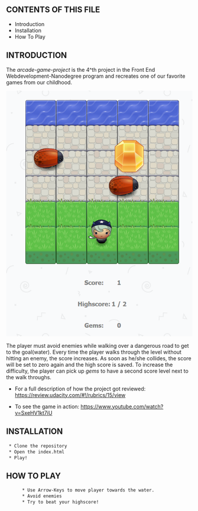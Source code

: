 CONTENTS OF THIS FILE
---------------------

 * Introduction
 * Installation
 * How To Play

 INTRODUCTION
 ------------

 The *arcade-game-project* is the 4^th project in the Front End Webdevelopment-Nanodegree program and recreates one of our favorite games from our childhood.

![alt text](https://github.com/AndyThaler/arcade-game/blob/master/images/screenshot.PNG)

The player must avoid enemies while walking over a dangerous road to get to the goal(water). Every time the player walks through the level without hitting an enemy, the score increases. As soon as he/she collides, the score will be set to zero again and the high score is saved. To increase the difficulty, the player can pick up *gems* to have a second score level next to the walk throughs.

  * For a full description of how the project got reviewed:
    https://review.udacity.com/#!/rubrics/15/view

  * To see the game in action:
    https://www.youtube.com/watch?v=SxeHV1kt7iU

INSTALLATION
------------

     * Clone the repository
     * Open the index.html
     * Play!

HOW TO PLAY
-----------

          * Use Arrow-Keys to move player towards the water.
          * Avoid enemies
          * Try to beat your highscore!
